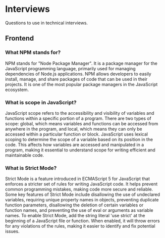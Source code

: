 # Interviews
Questions to use in technical interviews.

## Frontend

### What NPM stands for?
NPM stands for "Node Package Manager". It is a package manager for the JavaScript programming language, primarily used for managing dependencies of Node.js applications. NPM allows developers to easily install, manage, and share packages of code that can be used in their projects. It is one of the most popular package managers in the JavaScript ecosystem.

### What is scope in JavaScript? 
JavaScript scope refers to the accessibility and visibility of variables and functions within a specific portion of a program. There are two types of scope: global, which means variables and functions can be accessed from anywhere in the program, and local, which means they can only be accessed within a particular function or block. JavaScript uses lexical scoping to determine the scope of a variable based on its position in the code. This affects how variables are accessed and manipulated in a program, making it essential to understand scope for writing efficient and maintainable code.

### What is Strict Mode?
Strict Mode is a feature introduced in ECMAScript 5 for JavaScript that enforces a stricter set of rules for writing JavaScript code. It helps prevent common programming mistakes, making code more secure and reliable. Some key features of Strict Mode include disallowing the use of undeclared variables, requiring unique property names in objects, preventing duplicate function parameters, disallowing the deletion of certain variables or function names, and preventing the use of eval or arguments as variable names. To enable Strict Mode, add the string literal 'use strict' at the beginning of a JavaScript file or function. When enabled, it will throw errors for any violations of the rules, making it easier to identify and fix potential issues.

